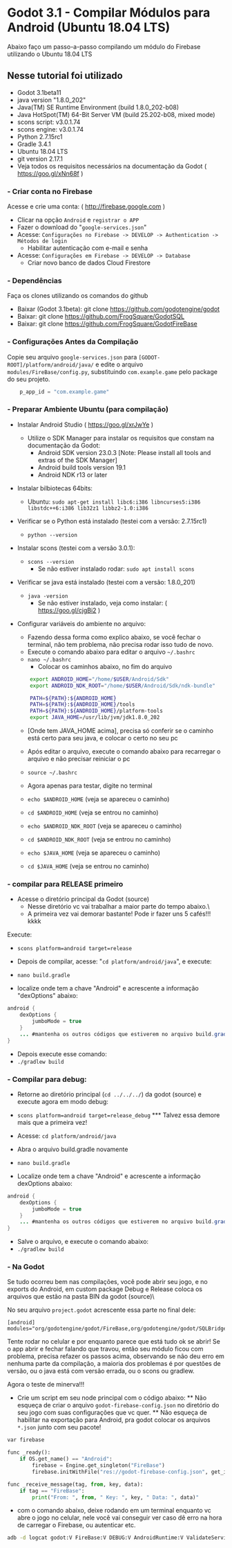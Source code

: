 # Godot 3.1 - Compilar Módulos para Android (Ubuntu 18.04 LTS)
Abaixo faço um passo-a-passo compilando um módulo do Firebase utilizando o Ubuntu 18.04 LTS

## Nesse tutorial foi utilizado
- Godot 3.1beta11
- java version "1.8.0_202"
- Java(TM) SE Runtime Environment (build 1.8.0_202-b08)
- Java HotSpot(TM) 64-Bit Server VM (build 25.202-b08, mixed mode)
- scons script: v3.0.1.74
- scons engine: v3.0.1.74
- Python 2.7.15rc1
- Gradle 3.4.1
- Ubuntu 18.04 LTS
- git version 2.17.1
- Veja todos os requisitos necessários na documentação da Godot ( https://goo.gl/xNn68f )

### - Criar conta no Firebase
Acesse e crie uma conta: ( http://firebase.google.com )

- Clicar na opção ```Android``` e ```registrar o APP```
- Fazer o download do "```google-services.json```"
- Acesse: ```Configurações no Firebase -> DEVELOP -> Authentication -> Métodos de login```
    - Habilitar autenticação com e-mail e senha
- Acesse: ```Configurações em Firebase -> DEVELOP -> Database```
	- Criar novo banco de dados Cloud Firestore

### - Dependências
Faça os clones utilizando os comandos do github

- Baixar (Godot 3.1beta): git clone https://github.com/godotengine/godot
- Baixar: git clone https://github.com/FrogSquare/GodotSQL
- Baixar: git clone https://github.com/FrogSquare/GodotFireBase


### - Configurações Antes da Compilação
Copie seu arquivo ```google-services.json``` para ```[GODOT-ROOT]/platform/android/java/```
e edite o arquivo ```modules/FireBase/config.py```, substituindo ```com.example.game``` pelo package do seu projeto.

```java
    p_app_id = "com.example.game"
```

### - Preparar Ambiente Ubuntu (para compilação)
- Instalar Android Studio ( https://goo.gl/xrJwYe )
    - Utilize o SDK Manager para instalar os requisitos que constam na documentação da Godot:
        - Android SDK version 23.0.3 [Note: Please install all tools and extras of the SDK Manager]
        - Android build tools version 19.1
        - Android NDK r13 or later

- Instalar bilbiotecas 64bits:
	- Ubuntu: ```sudo apt-get install libc6:i386 libncurses5:i386 libstdc++6:i386 lib32z1 libbz2-1.0:i386```

- Verificar se o Python está instalado (testei com a versão: 2.7.15rc1)
	- ```python --version```

- Instalar scons (testei com a versão 3.0.1):
	- ```scons --version```
	    - Se não estiver instalado rodar: ```sudo apt install scons```

- Verificar se java está instalado (testei com a versão: 1.8.0_201)
	- ```java -version```
	    - Se não estiver instalado, veja como instalar: ( https://goo.gl/cjgBi2 )

- Configurar variáveis do ambiente no arquivo: 
	- Fazendo dessa forma como explico abaixo, se você fechar o terminal, não tem problema, não precisa rodar isso tudo de novo.
	- Execute o comando abaixo para editar o arquivo ```~/.bashrc```
	- ```nano ~/.bashrc```
	    - Colocar os caminhos abaixo, no fim do arquivo

    ```bash
        export ANDROID_HOME="/home/$USER/Android/Sdk"
        export ANDROID_NDK_ROOT="/home/$USER/Android/Sdk/ndk-bundle"

        PATH=${PATH}:${ANDROID_HOME}
        PATH=${PATH}:${ANDROID_HOME}/tools
        PATH=${PATH}:${ANDROID_HOME}/platform-tools
        export JAVA_HOME=/usr/lib/jvm/jdk1.8.0_202
    ```

	- [Onde tem JAVA_HOME acima], precisa só conferir se o caminho está certo para seu java, e colocar o certo no seu pc
	- Após editar o arquivo, execute o comando abaixo para recarregar o arquivo e não precisar reiniciar o pc
	- ```source ~/.bashrc```

	- Agora apenas para testar, digite no terminal
	- ```echo $ANDROID_HOME``` (veja se apareceu o caminho)
	- ```cd $ANDROID_HOME``` (veja se entrou no caminho)

	- ```echo $ANDROID_NDK_ROOT``` (veja se apareceu o caminho)
	- ```cd $ANDROID_NDK_ROOT``` (veja se entrou no caminho)

	- ```echo $JAVA_HOME``` (veja se apareceu o caminho)
	- ```cd $JAVA_HOME``` (veja se entrou no caminho)


### - compilar para RELEASE primeiro
- Acesse o diretório principal da Godot (source) 
    * Nesse diretório vc vai trabalhar a maior parte do tempo abaixo.\
    * A primeira vez vai demorar bastante! Pode ir fazer uns 5 cafés!!! kkkk

Execute:
- ```scons platform=android target=release```

- Depois de compilar, acesse: "```cd platform/android/java```", e execute:

- ```nano build.gradle```
- localize onde tem a chave "Android" e acrescente a informação "dexOptions" abaixo:
```java
android {
    dexOptions {
        jumboMode = true
    }
    ... #mantenha os outros códigos que estiverem no arquivo build.gradle
}
```

- Depois execute esse comando:
- ```./gradlew build```


### - Compilar para debug:
- Retorne ao diretório principal (```cd ../../../```) da godot (source) e execute agora em modo debug:
- ```scons platform=android target=release_debug```
*** Talvez essa demore mais que a primeira vez!

- Acesse: ```cd platform/android/java```
- Abra o arquivo build.gradle novamente
- ```nano build.gradle```

- Localize onde tem a chave "Android" e acrescente a informação dexOptions abaixo:
```java
android {
    dexOptions {
        jumboMode = true
    }
    ... #mantenha os outros códigos que estiverem no arquivo build.gradle
}
```

- Salve o arquivo, e execute o comando abaixo:
- ```./gradlew build```


### - Na Godot
Se tudo ocorreu bem nas compilações, você pode abrir seu jogo, e no exports do Android, em custom package Debug e Release
coloca os arquivos que estão na pasta BIN da godot (source)\

No seu arquivo ```project.godot``` acrescente essa parte no final dele:

```text
[android]
modules="org/godotengine/godot/FireBase,org/godotengine/godot/SQLBridge"
```

Tente rodar no celular e por enquanto parece que está tudo ok se abrir!
Se o app abrir e fechar falando que travou, então seu módulo ficou com problema, precisa refazer os passos acima, observando se não deu erro em nenhuma parte da compilação, a maioria dos problemas é por questões de versão, ou o java está com versão errada, ou o scons ou gradlew.

Agora o teste de minerva!!!
- Crie um script em seu node principal com o código abaixo:
** Não esqueça de criar o arquivo ```godot-firebase-config.json``` no diretório do seu jogo com suas configurações que vc quer.
** Não esqueça de habilitar na exportação para Android, pra godot colocar os arquivos ```*.json``` junto com seu pacote!


```python
var firebase

func _ready():
	if OS.get_name() == "Android":
		firebase = Engine.get_singleton("FireBase")
		firebase.initWithFile("res://godot-firebase-config.json", get_instance_id())

func _receive_message(tag, from, key, data):
	if tag == "FireBase":
		print("From: ", from, " Key: ", key, " Data: ", data)"

```

- com o comando abaixo, deixe rodando em um terminal enquanto vc abre o jogo no celular,
nele você vai conseguir ver caso dê erro na hora de carregar o Firebase, ou autenticar etc.

```bash
adb -d logcat godot:V FireBase:V DEBUG:V AndroidRuntime:V ValidateServiceOp:V *:S
```